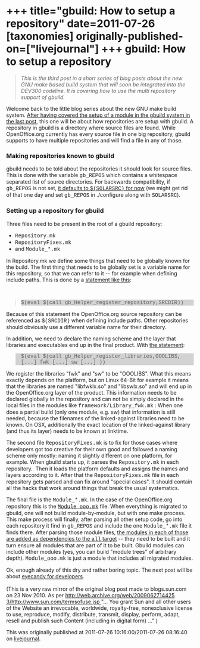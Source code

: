 +++
title="gbuild: How to setup a repository"
date=2011-07-26
[taxonomies]
originally-published-on=["livejournal"]
+++
gbuild: How to setup a repository
=================================

<blockquote>      <p><i>This is the third post in a short series of blog posts about the new GNU  make based build system that will soon be integrated into the DEV300  codeline. It is covering how to use the multi repository support of gbuild.</i></p>    </blockquote>    <p>Welcome back to the&nbsp;little blog series about the new GNU make build system. <a href="http://192.9.162.56/GullFOSS/entry/gbuild_how_to_migrate_a">After having covered the setup of a module in the gbuild system in the last post</a>, this one will be about how repositories are setup with gbuild. A repository in gbuild is a directory where source files are found. While OpenOffice.org currently has every source file in one big repository, gbuild supports to have multiple repositories and will find a file in any of those.</p>    <h3>Making repositories known to gbuild</h3>    <p>gbuild needs to be told about the repositories it should look for source files. This is done with the variable <font face="courier new,courier,monospace">gb_REPOS</font> which contains a whitespace separated list of source directories. For backwards compatibility, if <font face="courier new,courier,monospace">gb_REPOS</font> is not set, <a href="http://hg.services.openoffice.org/cws/gnumake2/file/tip/solenv/gbuild/BuildDirs.mk#l39">it defaults to <font face="courier new,courier,monospace">$(SOLARSRC)</font> for now</a> (we might get rid of that one day and set <font face="courier new,courier,monospace">gb_REPOS</font> in ./configure along with <font face="courier new,courier,monospace">SOLARSRC</font>).</p>    <h3>Setting up a repository for gbuild</h3>    <p>Three files need to be present in the root of a gbuild repository:</p>    <ul><li><font face="courier new,courier,monospace">Repository.mk</font></li><li><font face="courier new,courier,monospace">RepositoryFixes.mk</font></li><li>and <font face="courier new,courier,monospace">Module_*.mk</font></li></ul>    <p>In Repository.mk  we define some things that need to be globally known for the build. The  first thing that needs to be globally set is a variable name for this repository, so that we can refer to it -- for example when defining include paths. This is done by a <a href="http://hg.services.openoffice.org/cws/gnumake2/file/tip/Repository.mk#l28">statement like this</a>:</p>    <p>&nbsp;</p>    <blockquote>      <p style="background-color: rgb(210, 210, 210);"><font face="courier new,courier,monospace" style="background-color: rgb(210, 210, 210);">$(eval $(call gb_Helper_register_repository,SRCDIR))</font></p>    </blockquote>    <p>Because of this statement the OpenOffice.org source repository can be referenced as <font face="courier new,courier,monospace">$(SRCDIR)</font> when defining include paths. Other repositories should obviously use a different variable name for their directory.</p>    <p>In addition, we need to declare the naming scheme and the layer  that libraries and executables end up in the final product. With <a href="http://hg.services.openoffice.org/cws/gnumake2/file/tip/Repository.mk#l41">the statement</a>:</p>    <blockquote style="background-color: rgb(210, 210, 210);">      <p><font face="courier new,courier,monospace" style="background-color: rgb(210, 210, 210);">$(eval $(call</font><font face="courier new,courier,monospace"> gb_Helper_register_libraries,OOOLIBS, [...] fwk [...] sw [...] </font><font face="courier new,courier,monospace" style="background-color: rgb(210, 210, 210);">))</font></p>    </blockquote>    <p>We register the libraries &quot;fwk&quot; and &quot;sw&quot; to be &quot;OOOLIBS&quot;. What this  means exactly depends on the platform, but on Linux 64-Bit for example  it means that the libraries are named &quot;libfwklx.so&quot; and &quot;libswlx.so&quot; and  will end up in the OpenOffice.org layer of the product. This  information needs to be declared globally in the repository and can not be simply declared in the local files in the modules like <font face="courier new,courier,monospace">framework/Library_fwk.mk</font>  : When one does a partial build (only one module, e.g. sw) that  information is still needed, because the filenames of the linked-against  libraries need to be known. On OSX, additionally the exact location of  the linked-against library (and thus its layer) needs to be known at  linktime.</p>    <p>The second file <font face="courier new,courier,monospace">RepositoryFixes.mk</font>  is to fix for those cases where developers got too creative for their  own good and followed a naming scheme only mostly: naming it slightly  different on one platform, for example. When gbuild starts up, it parses the <font face="courier new,courier,monospace">Repository.mk</font> in each repository.&nbsp; Then it loads the platform defaults and assigns the names and layers according to it. After that the <font face="courier new,courier,monospace">RepositoryFixes.mk</font> file in each repository  gets parsed and can fix around &quot;special cases&quot;. It should contain all  the hacks that work around things that break the usual systematics.</p>    <p>The final file is the <font face="courier new,courier,monospace">Module_*.mk</font>. In the case of the OpenOffice.org repository this is the <a href="http://hg.services.openoffice.org/cws/gnumake2/file/tip/Module_ooo.mk"><font face="courier new,courier,monospace">Module_ooo.mk</font></a> file. When everything is migrated to gbuild,  one will not build module-by-module, but with one make process. This  make process will finally, after parsing all other setup code, go into  each repository it find in <font face="courier new,courier,monospace">gb_REPOS</font> and include the one <font face="courier new,courier,monospace">Module_*.mk</font> file it finds there. After parsing those module files, <a href="http://hg.services.openoffice.org/cws/gnumake2/file/tip/GNUmakefile#l35">the modules in each of those are added as dependencies to the <font face="courier new,courier,monospace">all</font> target</a> -- they need to be built and it turn ensure all modules that are part of it to be built. Gbuild modules can include other modules (yes, you can build &quot;module trees&quot; of arbitrary depth). <font face="courier new,courier,monospace">Module_ooo.mk</font> is just a module that includes all migrated modules.</p>    Ok, enough already of this dry and rather boring topic. The next post will be about <a href="http://192.9.162.56/GullFOSS/entry/gbuild_eyecandy_for_developers">eyecandy for developers</a>.<br /><br />(This is a very raw mirror of the original blog post made to blogs.sun.com  on 23 Nov 2010. As per <a href="http://web.archive.org/web/20090627144253/http://www.sun.com/termsofuse.jsp" rel="nofollow">http://web.archive.org/web/2009062714425<wbr></wbr>3/http://www.sun.com/termsofuse.jsp </a>  &quot;... You grant Sun and all other users of the Website an irrevocable,  worldwide, royalty-free, nonexclusive license to use, reproduce, modify,  distribute, transmit, display, perform, adapt, resell and publish such  Content (including in digital form) ...&quot; )

This was originally published at 2011-07-26 10:16:00/2011-07-26 08:16:40 on [livejournal](https://sweetshark.livejournal.com/2801.html).
